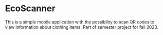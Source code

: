 # EcoScanner

This is a simple mobile application with the possibility to scan QR codes to view information about clothing items. Part of semester project for fall 2023.
